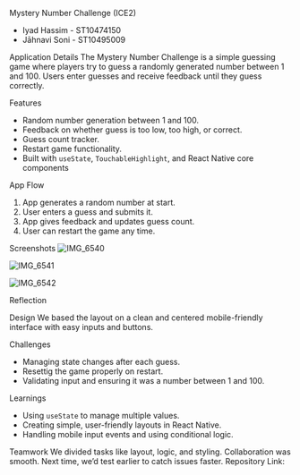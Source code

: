 Mystery Number Challenge (ICE2)
- Iyad Hassim - ST10474150  
- Jāhnavi Soni - ST10495009

Application Details
The Mystery Number Challenge is a simple guessing game where players try to guess a randomly generated number between 1 and 100. Users enter guesses and receive feedback until they guess correctly.

Features
- Random number generation between 1 and 100.
- Feedback on whether guess is too low, too high, or correct.
- Guess count tracker.
- Restart game functionality.
- Built with `useState`, `TouchableHighlight`, and React Native core components

App Flow
1. App generates a random number at start.
2. User enters a guess and submits it.
3. App gives feedback and updates guess count.
4. User can restart the game any time.

Screenshots
![IMG_6540](https://github.com/user-attachments/assets/e9a6be72-154a-43fc-a70f-3132a478a47c)


![IMG_6541](https://github.com/user-attachments/assets/d636deee-9223-48a6-8f49-6069a3b0752b)



![IMG_6542](https://github.com/user-attachments/assets/30834ae4-29b9-4ae8-bbfd-34022a21b953)


Reflection

Design
We based the layout on a clean and centered mobile-friendly interface with easy inputs and buttons.

Challenges
- Managing state changes after each guess.
- Resettig the game properly on restart.
- Validating input and ensuring it was a number between 1 and 100.

Learnings
- Using `useState` to manage multiple values.
- Creating simple, user-friendly layouts in React Native.
- Handling mobile input events and using conditional logic.

Teamwork
We divided tasks like layout, logic, and styling. Collaboration was smooth. Next time, we’d test earlier to catch issues faster.
Repository Link:


